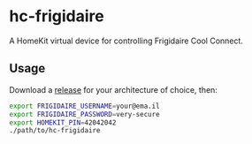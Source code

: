 # hc-frigidaire

A HomeKit virtual device for controlling Frigidaire Cool Connect.

## Usage

Download a [release](/releases) for your architecture of choice, then:

```sh
export FRIGIDAIRE_USERNAME=your@ema.il
export FRIGIDAIRE_PASSWORD=very-secure
export HOMEKIT_PIN=42042042
./path/to/hc-frigidaire
```
